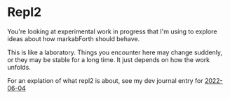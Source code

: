 <!-- Copyright (c) 2022 Sam Blenny -->
<!-- SPDX-License-Identifier: MIT -->

# Repl2

You're looking at experimental work in progress that I'm using to explore ideas
about how markabForth should behave.

This is like a laboratory. Things you encounter here may change suddenly, or
they may be stable for a long time. It just depends on how the work unfolds.

For an explation of what repl2 is about, see my dev journal entry for
[2022-06-04](https://samblenny.github.io/markab-dev-journal/day/2022-06-04.html)
